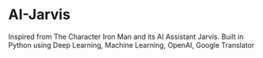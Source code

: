 # AI-Jarvis
Inspired from The Character Iron Man and its AI Assistant Jarvis. Built in Python using Deep Learning, Machine Learning, OpenAI, Google Translator

